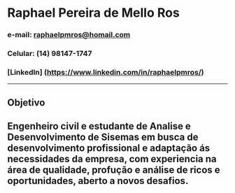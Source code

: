 # Raphael Pereira de Mello Ros
### e-mail: raphaelpmros@homail.com
### Celular: (14) 98147-1747
### [LinkedIn] (https://www.linkedin.com/in/raphaelpmros/)
---
## Objetivo

Engenheiro civil e estudante de Analise e Desenvolvimento de Sisemas em busca de desenvolvimento profissional e adaptação ás necessidades da empresa, com experiencia na área de qualidade, profução e análise de ricos e oportunidades, aberto a novos desafios.
---

